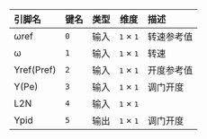 <!--
DO NOT EDIT THIS FILE DIRECTLY.
This file is generated by tools/comp-docs.js.
All changes will be overwritten by regeneration.
-->

<slot class="model-pins">

| 引脚名 | 键名 | 类型 | 维度 | 描述 |
|:------ |:---- |:----:|:----:|:---- |
| ωref | `0` | 输入 | <samp>1</samp> × <samp>1</samp> | 转速参考值 |
| ω | `1` | 输入 | <samp>1</samp> × <samp>1</samp> | 转速 |
| Yref\(Pref\) | `2` | 输入 | <samp>1</samp> × <samp>1</samp> | 开度参考值 |
| Y\(Pe\) | `3` | 输入 | <samp>1</samp> × <samp>1</samp> | 调门开度 |
| L2N | `4` | 输入 | <samp>1</samp> × <samp>1</samp> |  |
| Ypid | `5` | 输出 | <samp>1</samp> × <samp>1</samp> | 调门开度 |

</slot>

